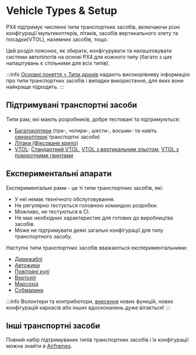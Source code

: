 # Vehicle Types & Setup

PX4 підтримує численні типи транспортних засобів, включаючи різні конфігурації мультикоптерів, літаків, засобів вертикального злету та посадки(VTOL), наземних засобів, тощо.

Цей розділ пояснює, як збирати, конфігурувати та налаштовувати системи автопілотів на основі PX4 для кожного типу (багато з цих налаштувань є спільними для всіх типів).

:::info
[Основні поняття > Типи дронів](../getting_started/px4_basic_concepts.md#drone-types) надають високорівневу інформацію про типи транспортних засобів і випадки використання, для яких вони найкраще підходять.
:::

## Підтримувані транспортні засоби

Типи рам, які мають розробників, добре тестовані та підтримуються:

- [Багатокоптери](../frames_multicopter/index.md) (три-, чотири-, шести-, восьми- та навіть [омнікоптерні](../frames_multicopter/omnicopter.md) транспортні засоби)
- [Літаки (Фіксоване крило)](../frames_plane/index.md)
- [VTOL](../frames_vtol/index.md): [Стандартний VTOL](../frames_vtol/standardvtol.md), [VTOL з вертикальним зльотом](../frames_vtol/tailsitter.md), [VTOL з поворотними гвинтами](../frames_vtol/tiltrotor.md)

## Експериментальні апарати

Експериментальні рами - це ті типи транспортних засобів, які:

- У неї немає технічного обслуговування.
- Не регулярно тестується головною командою розробки.
- Можливо, не тестуються в CI.
- Не має необхідних характеристик для готових до виробництва засобів.
- Може не підтримувати деякі загальні конфігурації для типу транспортного засобу.

Наступні типи транспортних засобів вважаються експериментальними:

- [Дирижаблі](../frames_airship/index.md)
- [Автожири](../frames_autogyro/index.md)
- [Повітряні кулі](../frames_balloon/index.md)
- [Вертоліт](../frames_helicopter/index.md)
- [Марсохід](../frames_rover/index.md)
- [Субмарини](../frames_sub/index.md)

:::info
Волонтери та контрибютори, [внесення](../contribute/index.md) нових функцій, нових конфігурацій каркасів або інших вдосконалень дуже вітається!
:::

## Інші транспортні засоби

Повний набір підтримуваних типів транспортних засобів і їх конфігурації можна знайти в [Airframes](../airframes/airframe_reference.md).
